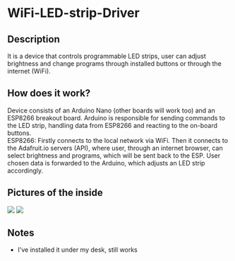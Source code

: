 # WiFi-LED-strip-Driver

## Description
It is a device that controls programmable LED strips, user can adjust brightness and change programs through installed buttons or through the internet (WiFi).

## How does it work?
Device consists of an Arduino Nano (other boards will work too) and an ESP8266 breakout board. Arduino is responsible for sending commands to the LED strip, handling data from ESP8266 and reacting to the on-board buttons. <br>
ESP8266: Firstly connects to the local network via WiFi. Then it connects to the Adafruit.io servers (API), where user, through an internet browser, can select brightness and programs, which will be sent back to the ESP. User chosen data is forwarded to the Arduino, which adjusts an LED strip accordingly.

## Pictures of the inside
<img src='https://imgur.com/XxVWJjI.png'></img>
<img src='https://imgur.com/yJNNmqa.png'></img>

## Notes
- I've installed it under my desk, still works
